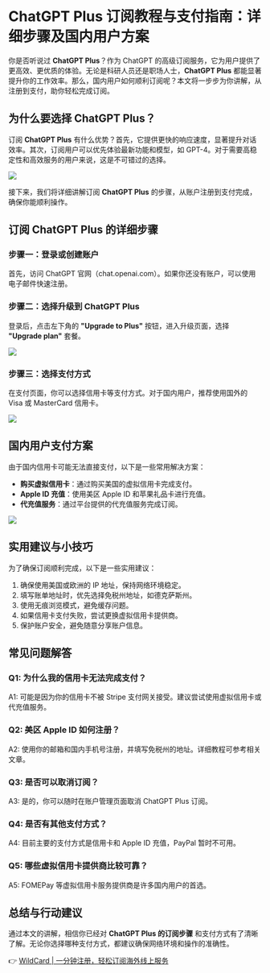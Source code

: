 # ChatGPT Plus 订阅教程与支付指南：详细步骤及国内用户方案

你是否听说过 **ChatGPT Plus**？作为 ChatGPT 的高级订阅服务，它为用户提供了更高效、更优质的体验。无论是科研人员还是职场人士，**ChatGPT Plus** 都能显著提升你的工作效率。那么，国内用户如何顺利订阅呢？本文将一步步为你讲解，从注册到支付，助你轻松完成订阅。

## 为什么要选择 ChatGPT Plus？ ##

订阅 **ChatGPT Plus** 有什么优势？首先，它提供更快的响应速度，显著提升对话效率。其次，订阅用户可以优先体验最新功能和模型，如 GPT-4。对于需要高稳定性和高效服务的用户来说，这是不可错过的选择。

![](https://bbtdd.com/img/657981893683.webp)

接下来，我们将详细讲解订阅 **ChatGPT Plus** 的步骤，从账户注册到支付完成，确保你能顺利操作。

## 订阅 ChatGPT Plus 的详细步骤 ##

### 步骤一：登录或创建账户 ###

首先，访问 ChatGPT 官网（chat.openai.com）。如果你还没有账户，可以使用电子邮件快速注册。

### 步骤二：选择升级到 ChatGPT Plus ###

登录后，点击左下角的 **"Upgrade to Plus"** 按钮，进入升级页面，选择 **"Upgrade plan"** 套餐。

![](https://bbtdd.com/img/004630657419.webp)

### 步骤三：选择支付方式 ###

在支付页面，你可以选择信用卡等支付方式。对于国内用户，推荐使用国外的 Visa 或 MasterCard 信用卡。

![](https://bbtdd.com/img/9094749965365.webp)

## 国内用户支付方案 ##

由于国内信用卡可能无法直接支付，以下是一些常用解决方案：

- **购买虚拟信用卡**：通过购买美国的虚拟信用卡完成支付。
- **Apple ID 充值**：使用美区 Apple ID 和苹果礼品卡进行充值。
- **代充值服务**：通过平台提供的代充值服务完成订阅。

![](https://bbtdd.com/img/91863321.webp)

## 实用建议与小技巧 ##

为了确保订阅顺利完成，以下是一些实用建议：

1. 确保使用美国或欧洲的 IP 地址，保持网络环境稳定。
2. 填写账单地址时，优先选择免税州地址，如德克萨斯州。
3. 使用无痕浏览模式，避免缓存问题。
4. 如果信用卡支付失败，尝试更换虚拟信用卡提供商。
5. 保护账户安全，避免随意分享账户信息。

## 常见问题解答 ##

### Q1: 为什么我的信用卡无法完成支付？ ###

A1: 可能是因为你的信用卡不被 Stripe 支付网关接受。建议尝试使用虚拟信用卡或代充值服务。

### Q2: 美区 Apple ID 如何注册？ ###

A2: 使用你的邮箱和国内手机号注册，并填写免税州的地址。详细教程可参考相关文章。

### Q3: 是否可以取消订阅？ ###

A3: 是的，你可以随时在账户管理页面取消 ChatGPT Plus 订阅。

### Q4: 是否有其他支付方式？ ###

A4: 目前主要的支付方式是信用卡和 Apple ID 充值，PayPal 暂时不可用。

### Q5: 哪些虚拟信用卡提供商比较可靠？ ###

A5: FOMEPay 等虚拟信用卡服务提供商是许多国内用户的首选。

## 总结与行动建议 ##

通过本文的讲解，相信你已经对 **ChatGPT Plus 的订阅步骤** 和支付方式有了清晰了解。无论你选择哪种支付方式，都建议确保网络环境和操作的准确性。

👉 [WildCard | 一分钟注册，轻松订阅海外线上服务](https://bbtdd.com/WildCard)
